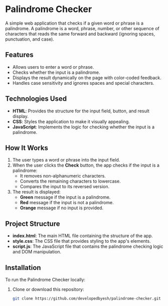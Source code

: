 # Palindrome Checker

A simple web application that checks if a given word or phrase is a palindrome. A palindrome is a word, phrase, number, or other sequence of characters that reads the same forward and backward (ignoring spaces, punctuation, and case).

## Features

- Allows users to enter a word or phrase.
- Checks whether the input is a palindrome.
- Displays the result dynamically on the page with color-coded feedback.
- Handles case sensitivity and ignores spaces and special characters.

## Technologies Used

- **HTML**: Provides the structure for the input field, button, and result display.
- **CSS**: Styles the application to make it visually appealing.
- **JavaScript**: Implements the logic for checking whether the input is a palindrome.

## How It Works

1. The user types a word or phrase into the input field.
2. When the user clicks the **Check** button, the app checks if the input is a palindrome:
   - It removes non-alphanumeric characters.
   - Converts the remaining characters to lowercase.
   - Compares the input to its reversed version.
3. The result is displayed:
   - **Green** message if the input is a palindrome.
   - **Red** message if the input is not a palindrome.
   - **Orange** message if no input is provided.

## Project Structure

- **index.html**: The main HTML file containing the structure of the app.
- **style.css**: The CSS file that provides styling to the app's elements.
- **script.js**: The JavaScript file that contains the palindrome checking logic and DOM manipulation.

## Installation

To run the Palindrome Checker locally:

1. Clone or download this repository:
   ```bash
   git clone https://github.com/developedbyesh/palindrome-checker.git
   ```
